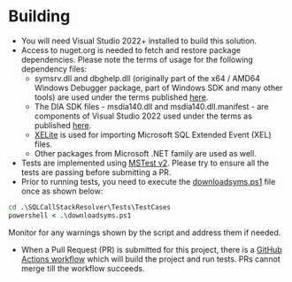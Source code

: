 # Building
* You will need Visual Studio 2022+ installed to build this solution.
* Access to nuget.org is needed to fetch and restore package dependencies. Please note the terms of usage for the following dependency files:
    * symsrv.dll and dbghelp.dll (originally part of the x64 / AMD64 Windows Debugger package, part of Windows SDK and many other tools) are used under the terms published [here](https://docs.microsoft.com/en-us/legal/windows-sdk/redist#debugging-tools-for-windows).
    * The DIA SDK files - msdia140.dll and msdia140.dll.manifest - are components of Visual Studio 2022 used under the terms as published [here](https://docs.microsoft.com/en-us/visualstudio/releases/2022/redistribution).
    * [XELite](https://www.nuget.org/packages/Microsoft.SqlServer.XEvent.XELite/) is used for importing Microsoft SQL Extended Event (XEL) files.
    * Other packages from Microsoft .NET family are used as well.
* Tests are implemented using [MSTest v2](https://docs.microsoft.com/en-us/visualstudio/test/mstest-update-to-mstestv2?view=vs-2022#why-upgrade-to-mstestv2). Please try to ensure all the tests are passing before submitting a PR.
* Prior to running tests, you need to execute the [downloadsyms.ps1](./Tests/TestCases/downloadsyms.ps1) file once as shown below:
``` cmd
cd .\SQLCallStackResolver\Tests\TestCases
powershell < .\downloadsyms.ps1
```
  Monitor for any warnings shown by the script and address them if needed.
* When a Pull Request (PR) is submitted for this project, there is a [GitHub Actions workflow](./.github/workflows/build.yml) which will build the project and run tests. PRs cannot merge till the workflow succeeds.
